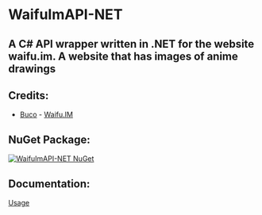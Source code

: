 # WaifuImAPI-NET
## A C# API wrapper written in .NET for the website waifu.im. A website that has images of anime drawings

## Credits:
- [Buco](https://github.com/Buco7854) - [Waifu.IM](https://www.waifu.im)

## NuGet Package:
[![WaifuImAPI-NET NuGet](https://img.shields.io/nuget/vpre/WaifuImAPI-NET?label=WaifuImAPI-NET&style=flat-square)](https://www.nuget.org/packages/WaifuImAPI-NET/)

## Documentation:
[Usage](https://github.com/SoNearSonar/WaifuImAPI-NET/Documentation/usage.md)